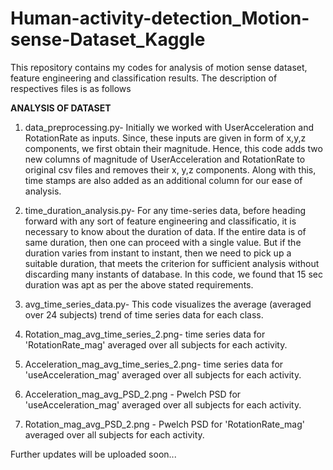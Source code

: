 # Human-activity-detection_Motion-sense-Dataset_Kaggle
This repository contains my codes for analysis of motion sense dataset, feature engineering and classification results. The description of respectives files is as follows

**ANALYSIS OF DATASET**

1. data_preprocessing.py-  Initially we worked with UserAcceleration and RotationRate as inputs. Since, these inputs are given in form of x,y,z components, we first obtain their 
magnitude. Hence, this code adds two new columns of magnitude of UserAcceleration and RotationRate to original csv files and removes  their x, y,z components. 
Along with this, time stamps are also added as an additional column for our ease of analysis.

2. time_duration_analysis.py- For any time-series data, before heading forward with any sort of feature engineering and classificatio, it is necessary to know about the duration of data. If the entire data is of same duration, then one can proceed with a single value. But if the duration varies from instant to instant, then we need to pick up a suitable duration, that meets the criterion for sufficient analysis without discarding many instants of database. In this code, we found that 15 sec duration was apt as per the above stated requirements.

3. avg_time_series_data.py- This code visualizes the average (averaged over 24 subjects) trend of time series data for each class. 

4. Rotation_mag_avg_time_series_2.png- time series data for 'RotationRate_mag' averaged over all subjects for each activity.
5. Acceleration_mag_avg_time_series_2.png- time series data for 'useAcceleration_mag' averaged over all subjects for each activity.
6. Acceleration_mag_avg_PSD_2.png - Pwelch PSD for 'useAcceleration_mag' averaged over all subjects for each activity.
7. Rotation_mag_avg_PSD_2.png -  Pwelch PSD for 'RotationRate_mag' averaged over all subjects for each activity.

Further updates will be uploaded soon...
 




